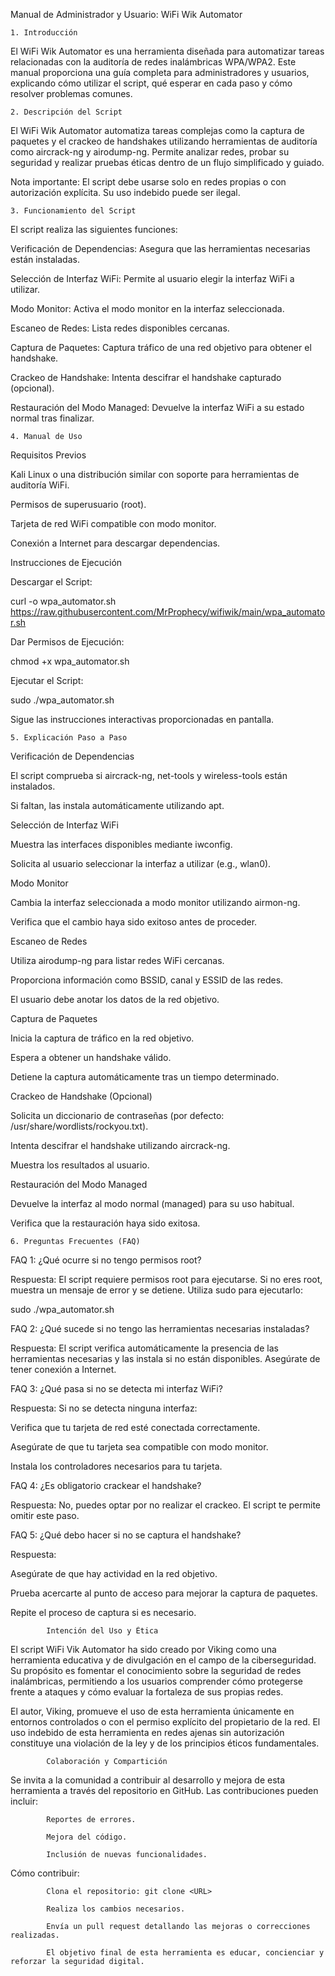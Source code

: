 Manual de Administrador y Usuario: WiFi Wik Automator




    1. Introducción

    

El WiFi Wik Automator es una herramienta diseñada para automatizar tareas relacionadas con la auditoría de redes inalámbricas WPA/WPA2. Este manual proporciona una guía completa para administradores y usuarios, explicando cómo utilizar el script, qué esperar en cada paso y cómo resolver problemas comunes.



    2. Descripción del Script

    

El WiFi Wik Automator automatiza tareas complejas como la captura de paquetes y el crackeo de handshakes utilizando herramientas de auditoría como aircrack-ng y airodump-ng. Permite analizar redes, probar su seguridad y realizar pruebas éticas dentro de un flujo simplificado y guiado.

Nota importante: El script debe usarse solo en redes propias o con autorización explícita. Su uso indebido puede ser ilegal.



    3. Funcionamiento del Script

      

El script realiza las siguientes funciones:

Verificación de Dependencias: Asegura que las herramientas necesarias están instaladas.

Selección de Interfaz WiFi: Permite al usuario elegir la interfaz WiFi a utilizar.

Modo Monitor: Activa el modo monitor en la interfaz seleccionada.

Escaneo de Redes: Lista redes disponibles cercanas.

Captura de Paquetes: Captura tráfico de una red objetivo para obtener el handshake.

Crackeo de Handshake: Intenta descifrar el handshake capturado (opcional).

Restauración del Modo Managed: Devuelve la interfaz WiFi a su estado normal tras finalizar.



    4. Manual de Uso

    

Requisitos Previos

Kali Linux o una distribución similar con soporte para herramientas de auditoría WiFi.

Permisos de superusuario (root).

Tarjeta de red WiFi compatible con modo monitor.

Conexión a Internet para descargar dependencias.

Instrucciones de Ejecución


Descargar el Script:

curl -o wpa_automator.sh https://raw.githubusercontent.com/MrProphecy/wifiwik/main/wpa_automator.sh


Dar Permisos de Ejecución:

chmod +x wpa_automator.sh


Ejecutar el Script:

sudo ./wpa_automator.sh


Sigue las instrucciones interactivas proporcionadas en pantalla.



    5. Explicación Paso a Paso

    

Verificación de Dependencias

El script comprueba si aircrack-ng, net-tools y wireless-tools están instalados.

Si faltan, las instala automáticamente utilizando apt.

Selección de Interfaz WiFi

Muestra las interfaces disponibles mediante iwconfig.

Solicita al usuario seleccionar la interfaz a utilizar (e.g., wlan0).

Modo Monitor

Cambia la interfaz seleccionada a modo monitor utilizando airmon-ng.

Verifica que el cambio haya sido exitoso antes de proceder.

Escaneo de Redes

Utiliza airodump-ng para listar redes WiFi cercanas.

Proporciona información como BSSID, canal y ESSID de las redes.

El usuario debe anotar los datos de la red objetivo.

Captura de Paquetes

Inicia la captura de tráfico en la red objetivo.

Espera a obtener un handshake válido.

Detiene la captura automáticamente tras un tiempo determinado.

Crackeo de Handshake (Opcional)

Solicita un diccionario de contraseñas (por defecto: /usr/share/wordlists/rockyou.txt).

Intenta descifrar el handshake utilizando aircrack-ng.

Muestra los resultados al usuario.

Restauración del Modo Managed

Devuelve la interfaz al modo normal (managed) para su uso habitual.

Verifica que la restauración haya sido exitosa.



    6. Preguntas Frecuentes (FAQ)

    

  FAQ 1: ¿Qué ocurre si no tengo permisos root?
  

Respuesta: El script requiere permisos root para ejecutarse. Si no eres root, muestra un mensaje de error y se detiene. Utiliza sudo para ejecutarlo:

sudo ./wpa_automator.sh


  FAQ 2: ¿Qué sucede si no tengo las herramientas necesarias instaladas?
  

Respuesta: El script verifica automáticamente la presencia de las herramientas necesarias y las instala si no están disponibles. Asegúrate de tener conexión a Internet.


  FAQ 3: ¿Qué pasa si no se detecta mi interfaz WiFi?
  

Respuesta: Si no se detecta ninguna interfaz:

Verifica que tu tarjeta de red esté conectada correctamente.

Asegúrate de que tu tarjeta sea compatible con modo monitor.

Instala los controladores necesarios para tu tarjeta.


  FAQ 4: ¿Es obligatorio crackear el handshake?
  

Respuesta: No, puedes optar por no realizar el crackeo. El script te permite omitir este paso.


  FAQ 5: ¿Qué debo hacer si no se captura el handshake?
  

Respuesta:

Asegúrate de que hay actividad en la red objetivo.

Prueba acercarte al punto de acceso para mejorar la captura de paquetes.

Repite el proceso de captura si es necesario.






            Intención del Uso y Ética


El script WiFi Vik Automator ha sido creado por Viking como una herramienta educativa y de divulgación en el campo de la ciberseguridad. Su propósito es fomentar el conocimiento sobre la seguridad de redes inalámbricas, permitiendo a los usuarios comprender cómo protegerse frente a ataques y cómo evaluar la fortaleza de sus propias redes.

El autor, Viking, promueve el uso de esta herramienta únicamente en entornos controlados o con el permiso explícito del propietario de la red. El uso indebido de esta herramienta en redes ajenas sin autorización constituye una violación de la ley y de los principios éticos fundamentales.



            Colaboración y Compartición

            

Se invita a la comunidad a contribuir al desarrollo y mejora de esta herramienta a través del repositorio en GitHub. Las contribuciones pueden incluir:

            Reportes de errores.

            Mejora del código.

            Inclusión de nuevas funcionalidades.

Cómo contribuir:

            Clona el repositorio: git clone <URL>

            Realiza los cambios necesarios.

            Envía un pull request detallando las mejoras o correcciones realizadas.

            El objetivo final de esta herramienta es educar, concienciar y reforzar la seguridad digital.

